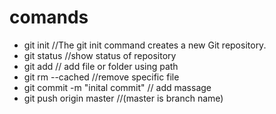 # comands

- git init //The git init command creates a new Git repository.
- git status //show status of repository
- git add  // add file or folder using path
- git rm --cached //remove specific file
- git commit -m "inital commit" // add massage
- git push origin master //(master is branch name)

